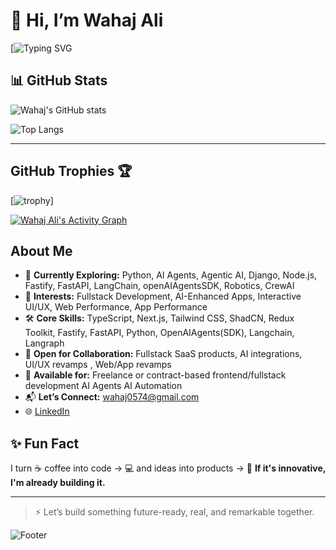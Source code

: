 # 👋 Hi, I’m Wahaj Ali 

[![Typing SVG](https://github-readme-stats-git-master-wahaj-alis-projects.vercel.app/api?username=wahajAliVerse&count_private=true&theme=radical&show_icons=true)


## 📊 GitHub Stats

![Wahaj's GitHub stats]([https://github-readme-stats-git-master-wahaj-alis-projects.vercel.app/api?username=wahajAliVerse&count_private=true&theme=radical&show_icons=true](https://github-readme-stats-git-master-wahaj-alis-projects.vercel.app/api?username=wahajAliVerse&count_private=true&theme=radical&show_icons=true))

![Top Langs](https://github-readme-stats-git-master-wahaj-alis-projects.vercel.app/api/top-langs/?username=wahajAliVerse&layout=compact&theme=radical)


---


## GitHub Trophies 🏆

[![trophy](https://github-trophies.vercel.app/?username=WahajAliVerse&theme=dark_lover&margin-w=4)]




[![Wahaj Ali's Activity Graph](https://github-readme-activity-graph.vercel.app/graph?username=WahajAliVerse&radius=18&theme=github-dark&area=true&order=6&hide_title=false&custom_title=WahajAli's%20_Profile)](https://github.com/WahajAliVerse)




## About Me
- 🌱 **Currently Exploring:** Python, AI Agents, Agentic AI, Django, Node.js, Fastify, FastAPI, LangChain, openAIAgentsSDK, Robotics, CrewAI
- 🧠 **Interests:** Fullstack Development, AI-Enhanced Apps, Interactive UI/UX, Web Performance, App Performance
- 🛠️ **Core Skills:** TypeScript, Next.js, Tailwind CSS, ShadCN, Redux Toolkit, Fastify, FastAPI, Python, OpenAIAgents(SDK), Langchain, Langraph 
- 🤝 **Open for Collaboration:** Fullstack SaaS products, AI integrations, UI/UX revamps , Web/App revamps
- 💼 **Available for:** Freelance or contract-based frontend/fullstack development AI Agents AI Automation
- 📬 **Let’s Connect:** wahaj0574@gmail.com
- 🌐 [LinkedIn](https://www.linkedin.com/in/wahaj-ali-b3b7a72b5/)
 



## ✨ Fun Fact

I turn ☕ coffee into code → 💻 and ideas into products → 🚀
**If it's innovative, I'm already building it.**

---

> ⚡ Let’s build something future-ready, real, and remarkable together.






![Footer](https://capsule-render.vercel.app/api?type=waving&color=gradient&height=60&section=footer)
